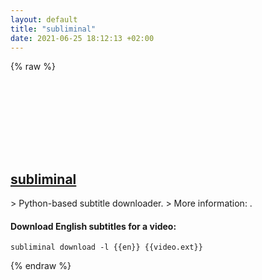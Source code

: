 ```yaml
---
layout: default
title: "subliminal"
date: 2021-06-25 18:12:13 +02:00
---
```

{% raw %}
<h2 id="subliminal">
  <a href="/en/common/subliminal.html">subliminal</a> <a href="#subliminal"><svg class="icon">
    <use href="/assets/images/unicode_sprite.svg#link" />
  </svg></a>
</h2>
> Python-based subtitle downloader.
> More information: <https://github.com/Diaoul/subliminal>.

#### Download English subtitles for a video:
```shell
subliminal download -l {{en}} {{video.ext}}
```
{% endraw %}